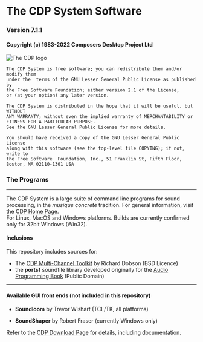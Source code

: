 # The CDP System Software

### Version 7.1.1

#### Copyright (c) 1983-2022 Composers Desktop Project Ltd

![The CDP logo]( http://composersdesktop.com/logo.gif) 

	The CDP System is free software; you can redistribute them and/or modify them  
	under the  terms of the GNU Lesser General Public License as published by   
	the Free Software Foundation; either version 2.1 of the License,   
	or (at your option) any later version.

	The CDP System is distributed in the hope that it will be useful, but WITHOUT  
	ANY WARRANTY; without even the implied warranty of MERCHANTABILITY or 
	FITNESS FOR A PARTICULAR PURPOSE.  
	See the GNU Lesser General Public License for more details.

	You should have received a copy of the GNU Lesser General Public License  
	along with this software (see the top-level file COPYING); if not, write to  
	the Free Software  Foundation, Inc., 51 Franklin St, Fifth Floor,  
	Boston, MA 02110-1301 USA

### The Programs
---------------------------------------------------------  

The CDP System is a large suite of command line programs for sound processing, in the *musique concrete* tradition. For general information, visit the [CDP Home Page](http://www.composersdesktop.com).  
For Linux, MacOS and Windows platforms. Builds are currently confirmed only for 32bit Windows (Win32).

#### Inclusions  
This repository includes sources for: 

* The [CDP Multi-Channel Toolkit](http://www.rwdobson.com/mctools.html) by Richard Dobson (BSD Licence)
* the **portsf** soundfile library developed originally for the [Audio Programming Book](https://mitpress.mit.edu/books/audio-programming-book) (Public Domain)

---------------------------------------------------------

#### Available GUI front ends (not included in this repository)

* **Soundloom** by Trevor Wishart (TCL/TK, all platforms)
	
* **SoundShaper** by Robert Fraser  (currently Windows only)

Refer to the [CDP Download Page](https://www.unstablesound.net/cdp.html) for details, including documentation.

